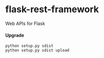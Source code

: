 # flask-rest-framework
Web APIs for Flask

#### Upgrade
```
python setup.py sdist
python setup.py sdist upload
```
